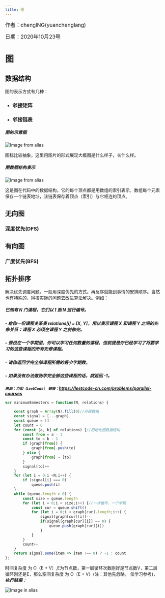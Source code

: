 ```yaml
---
title: 图
---
```


<big>作者：chenglNG(yuanchenglang)</big>

<big>日期：2020年10月23号</big>

# 图

## 数据结构

图的表示方式有几种：

- ### 邻接矩阵

- ### 邻接链表

##### 图的示意图

![Image from alias](~@images/code/graph-input.png)

图标比较抽象，这里用图片的形式展现大概图是什么样子，长什么样。

##### 图数据结构表示

![Image from alias](~@images/code/adjacency-lists.png)


这是图在代码中的数据结构，它的每个顶点都是用数组的索引表示，数组每个元素保存一个链表地址，该链表保存着顶点（索引）与它相连的顶点。


## 无向图

### 深度优先(DFS)




## 有向图

### 广度优先(BFS)


## 拓扑排序

解决优先调度问题。一般用深度优先的方式，再反序就能到事情的安排顺序。当然也有特殊的，得按实际的问题去改进算法解决。例如：
##### 已知有 N 门课程，它们以 1 到 N 进行编号。
##### - 给你一份课程关系表 relations[i] = [X, Y]，用以表示课程 X 和课程 Y 之间的先修关系：课程 X 必须在课程 Y 之前修完。
##### - 假设在一个学期里，你可以学习任何数量的课程，但前提是你已经学习了将要学习的这些课程的所有先修课程。
##### - 请你返回学完全部课程所需的最少学期数。
##### - 如果没有办法做到学完全部这些课程的话，就返回 -1。

***<small>来源：力扣（LeetCode）</small>***
***<small>链接：</small><https://leetcode-cn.com/problems/parallel-courses>***

```js
var minimumSemesters = function(N, relations) {

    const graph = Array(N).fill(0)//开辟数组
    const signal = [...graph]
    const queue = []
    let count = 0
    for (const [a, b] of relations) {//初始化图数据结构
        const from = a - 1
        const to = b - 1
        if (graph[from]) {
            graph[from].push(to)
        } else {
            graph[from] = [to]
        }
        signal[to]++
    }
    for (let i = 0;i <N;i++) {
        if (signal[i] === 0)
            queue.push(i)
    }
    while (queue.length > 0) {
        const size = queue.length
        for (let i = 0;i < size;i++) {//一次循环，一个学期
            const cur = queue.shift()
            for (let i = 0;i < graph[cur].length;i++) {
                signal[graph[cur][i]]--
                if(signal[graph[cur][i]] == 0) {
                    queue.push(graph[cur][i])
                }
            }
        }
        count++
    }
    return signal.some(item => item !== 0) ? -1 : count
};
```

时间复杂度 为 O（E + V）,E为节点数，第一层循环次数刚好是节点数V，第二层循环刚还是E，那么空间复杂度 为 O（E + V）(注：其他先忽略， 仅学习参考)，***执行结果：***

![Image in alias](~@images/code/1604035974.jpg)
